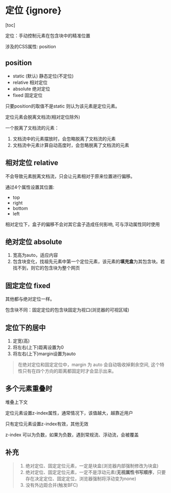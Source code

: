 # 定位 {ignore}

[toc]

定位：手动控制元素在包含块中的精准位置

涉及的CSS属性: position

## position

- static (默认) 静态定位(不定位)
- relative 相对定位
- absolute 绝对定位
- fixed 固定定位

只要position的取值不是static 则认为该元素是定位元素。

定位元素会脱离文档流(相对定位除外)

一个脱离了文档流的元素：

1. 文档流中的元素摆放时，会忽略脱离了文档流的元素
2. 文档流中元素计算自动高度时，会忽略脱离了文档流的元素

## 相对定位 relative
不会导致元素脱离文档流，只会让元素相对于原来位置进行偏移。

通过4个属性设置其位置: 
- top
- right 
- bottom
- left 

相对定位下，盒子的偏移不会对其它盒子造成任何影响, 可与浮动属性同时使用

## 绝对定位 absolute

1. 宽高为auto，适应内容
2. 包含块变化，找祖先元素中第一个定位元素，该元素的**填充盒**为其包含块。若找不到，则它的包含块为整个网页

## 固定定位 fixed

其他都与绝对定位一样。

包含块不同：固定定位的包含块固定为视口(浏览器的可视区域)

## 定位下的居中

1. 定宽(高)
2. 将左右(上下)距离设置为0
3. 将左右(上下)margin设置为auto

> 在绝对定位和固定定位中，margin 为 auto 会自动吸收掉剩余空间, 这个特性只有在四个方向的距离都固定时才会显示出来。

## 多个元素重叠时

堆叠上下文

定位元素设置z-index属性，通常情况下，该值越大，越靠近用户

只有定位元素设置z-index有效，其他无效

z-index 可以为负数，如果为负数，遇到常规流、浮动流，会被覆盖

## 补充

> 1. 绝对定位、固定定位元素，一定是块盒(浏览器内部强制修改为块盒)
> 2. 绝对定位、固定定位元素，一定不是浮动元素(**无视属性书写顺序**，只要存在决定定位、固定定位，浏览器强制将浮动变为none)
> 3. 没有外边距合并(触发BFC)